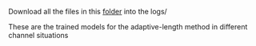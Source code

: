 Download all the files in this [folder](https://drive.google.com/drive/folders/1Cn7T19QIhwUS3dla1IQMTTVx_G22H1Tw?usp=sharing) into the logs/

These are the trained models for the adaptive-length method in different channel situations
